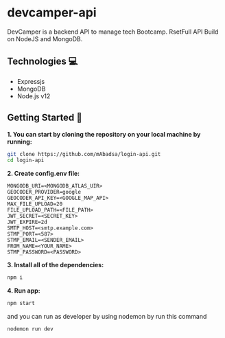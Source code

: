 # devcamper-api
DevCamper is a backend API to manage tech Bootcamp.
RsetFull API Build on NodeJS and MongoDB.

## Technologies :computer:
- Expressjs
- MongoDB
- Node.js v12

## Getting Started 📣
**1. You can start by cloning the repository on your local machine by running:**

```sh
git clone https://github.com/mAbadsa/login-api.git
cd login-api
```

**2. Create config.env file:**
```
MONGODB_URI=<MONGODB_ATLAS_UIR>
GEOCODER_PROVIDER=google
GEOCODER_API_KEY=<GOOGLE_MAP_API>
MAX_FILE_UPLOAD=20
FILE_UPLOAD_PATH=<FILE_PATH>
JWT_SECRET=<SECRET_KEY>
JWT_EXPIRE=2d
SMTP_HOST=<smtp.example.com>
STMP_PORT=<587>
STMP_EMAIL=<SENDER_EMAIL>
FROM_NAME=<YOUR_NAME>
STMP_PASSWORD=<PASSWORD>
```

**3. Install all of the dependencies:**

```sh
npm i
```
**4. Run app:**
```sh
npm start
```
and you can run as developer by using nodemon by run this command
```sh
nodemon run dev
```
